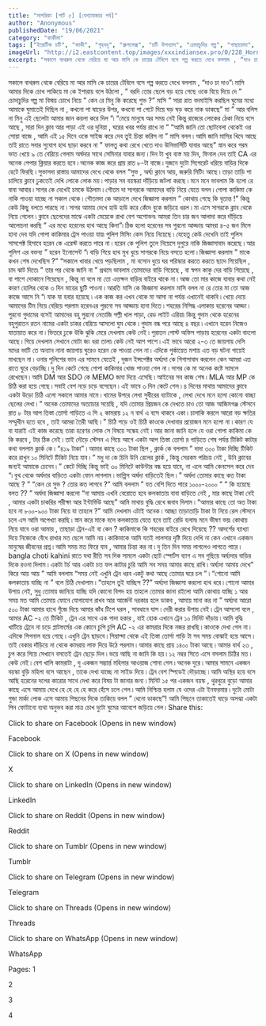 ```yaml
---
title: "সাগরিকা [পার্ট ৫] [বেশ্যাবাজার পর্ব]"
author: "Anonymous"
publishedDate: "19/06/2021"
category: "কাকীমা"
tags: ["ইরোটিক চটি", "কাকী", "গৃহবধূ", "গ্রুপসেক্স", "চটি উপন্যাস", "চোদাচুদির গল্প", "পাছাচোদা", "রেপ চটি", "সাগরিকা", "সেরা চটি"]
imageUrl: "http://i2.eastcontent.top/images/xxxindiansex.pro/0/228_Horny_Indian.jpg"
excerpt: "সকালে বাথরুম থেকে বেরিয়ে মা আর মাসি কে চায়ের টেবিলে বসে গল্প করতে দেখে বললাম , “দাও চা দাও”৷ মাসি আমার দিকে চোখ পাকিয়ে মা কে ইশারায় বলে উঠলো , ” বরদি তোর ছেলে বড় হয়ে গেছে ওকে বিয়ে দিয়ে দে ”  চ..."
---
```


সকালে বাথরুম থেকে বেরিয়ে মা আর মাসি কে চায়ের টেবিলে বসে গল্প করতে দেখে বললাম , “দাও চা দাও”৷
মাসি আমার দিকে চোখ পাকিয়ে মা কে ইশারায় বলে উঠলো , ” বরদি তোর ছেলে বড় হয়ে গেছে ওকে বিয়ে দিয়ে দে ” 
চোদাচুদির গল্প
মা বিস্ময় চোখে নিয়ে ” কেন রে মিনু কি করেছে শুভ ?”
মাসি ” সারা রাত বদমাইসি করছিল ঘুমের মধ্যে আমাকে ঘুমাতেই দিছিল না , কখনো পা ঘাড়ের উপর, কখনো পা পেটে দিয়ে ঘড় ঘড় করে নাক ডাকছে”
মা ” আর বলিস না মিনু এই ছেলেটা আমার জান কয়লা করে দিল “৷
“মেয়ে মানুষে অর সময় নেই কিন্তু রাজ্যের লোকের ঠেকা নিয়ে বসে আছে , সারা দিন ক্লাব আর পাড়া এই ওর দুনিয়া , ঘরের খবর পর্যন্ত রাখে না ”
“আমি জানি তো ছোটবেলা থেকেই ওর সোয়া বাজে , আমি এই ১৫ দিনে ওকে সাইজ করে দেব তুই চিন্তা করিস না ” মাসি বলল ৷
আমি জানি মাসির খিদে আছে তাই রাতে সবার সুযোগ হাথ ছাড়া করবে না ” ফালতু কথা রেখে খেতে দাও উনিভার্সিটি যাবার আছে”
স্নান করে গরম ভাত খেয়ে ৯ তে বেরিয়ে গেলাম অর্ঘদার সাথে সেমিনার যাবার জন্য ৷
দিন টা খুব ব্যস্ত ময় দিন, ফিনাল দেব তাই CA এর অনেক পেপার ক্লিয়ার করতে হবে ৷ অনেক কাজ করে প্রায় রাত ৮-টা বাজে ৷ দুজনে দুটো সিগেরেট ধরিয়ে বাড়ির দিকে হেটে ফিরছি ৷ সুভাসদা রাস্তায় আমাদের দেখে থেকে বলল “সুভ , অর্ঘ্য ক্লাবে আয়, জরুরি মিটিং আছে ৷
তাড়া তাড়ি পা চালিয়ে ক্লাবে ঢুকতেই দেখি লোকে লোক ময় ৷ পাড়ার সব বয়স্করা দাঁড়িয়ে জটলা করছে ৷ মনে মনে ভাবলাম কি হলো রে বাবা আবার ৷
সাগর কে দেখেই চমকে উঠলাম ৷ গৌতম দা সাগরকে আমাদের বাড়ি নিয়ে যেতে বলল ৷ গোপা কাকিমা কে নাকি পাওয়া যাচ্ছে না সকাল থেকে ৷
গৌতমদা কে আড়ালে দেখে জিজ্ঞাসা করলাম ” কোথায় গেছে কি বৃতান্ত !”
কিন্তু কেউ কিছু বলতে পারছে না ৷ সাগর আমায় দেখে হাউ হাউ করে কেঁদে বুকে জড়িয়ে ধরল ৷ মা এসে সাগরকে ক্লাব থেকে নিয়ে গেলেন ৷ ক্লাবে ছেলেদের মাঝে একটা মেয়েকে রাখা বেশ অশোভন৷
আমরা তিন চার জন আলাদা করে দাঁড়িয়ে আলোচনা করছি ” এর মধ্যে হরেনের হাথ আছে কিনা”৷ ঠিক হলো হরেনের সব পুরনো আড্ডায় আমরা ৪-৫ জন মিলে হানা দেব যদি গোপা কাকিমার ট্রেস পাওয়া যায়৷ পুলিশ মিসিং কেস নিয়ে নিয়েছে ৷ যেহেতু কেউ দেখেনি তাই পুলিস সাসপেক্ট হিসাবে হরেন কে এরেস্ট করতে পারে না ৷ হরেন কে পুলিশ তুলে নিয়েসে দুপুরে নাকি জিজ্ঞাসাবাদ করেছে ৷ আর পুলিশ এর বক্তব্য ” হরেন ইনোসেন্ট “৷
বাড়ি গিয়ে হাথ মুখ ধুয়ে সাগরকে নিয়ে বসতে হলো ৷ জিজ্ঞাসা করলাম ” মাকে কখন শেষ দেখেছিস ?”
“সকালে খাবার খেয়ে পড়ছিলাম , মা বসোন ধুয়ে ঘর পরিস্কার করতে করতে ছাদে গিয়েছিল , চাদ ঝাট দিতে৷ ” তার পর থেকে জানি না ”
প্রথমে ভাবলাম তোমাদের বাড়ি গিয়েছে , বা স্বপন কাকু দের বাড়ি গিয়েছে , বা পাশে দোকানে গিয়েছেন , কিন্তু না বলে মা তো এত্তক্ষন বাড়ির বাইরে থাকে না ৷ আজ তো মার কাজে যাবার কথা নেই কারণ হোলির থেকে ৩ দিন মায়ের ছুটি পাওনা ৷ আরতি মাসি কে জিজ্ঞাসা করলাম মাসি বলল না রে তোর মা তো আজ কাজে আসে নি “৷
যাক যা হবার হয়েছে ৷ এক কাজ কর এখন থেকে মা আসা না পর্যন্ত এখানেই থাকবি ৷ খেয়ে দেয়ে আমাদের টিম নিয়ে বেরিয়ে পরলাম হরেনএর পুরনো সব আড্ডায় হানা দিতে ৷ শহরের নিসিদ্ধ এলাকায় হরেনের আড্ডা ৷ পুরনো গুদামের বসেই আমাদের বহু পুরনো নেতাজি পল্লী খাল পাড়া, রেড লাইট এরিয়া৷
কিন্তু গুদাম থেকে হরেনের বহুপুরাতন রতন নামের একটা চাকর বেরিয়ে আসলো ঘুম থেকে ৷ গুদাম বন্ধ পরে আছে ৪ বছর ৷ এখানে হরেন নিজেও যাতায়াত করে না ৷ ভিতরে ঢুকে উকি ঝুকি মেরে দেখলাম কেউ নেই ৷
পুরাতন পোস্ট অফিস পাড়ায় হরেনের একটা বাংলো আছে ৷ গিয়ে দেখলাম সেখানে মোটা জং ধরা তালা৷ কেউ নেই আশ পাশে ৷ এই ভাবে আরো ২-৩ তে জায়গায় দেসি মদের ভাটি তে অন্যান নানা জায়গায় ঘুরেও হরেন কে পাওয়া গেল না ৷ এদিকে পুর্কায়েত মশায় এত বড় ঘটনা গায়েই মাখছেন না ৷ ওনার পুলিশের ভান এর সামনে যেতেই , দুজন ইন্সপেক্টর অর্ঘ্যদা কে গিগাসাবাদ করলেন কেন আমরা এত রাতে ঘুরে বেড়াচ্ছি ৷
দু দিন কেটে গেছে গোপা কাকিমার খোজ পাওয়া গেল না ৷ সাগর কে মা অনেক কষ্টে সামলে রেখেছেন ৷ আমি DM আর SDO কে MEMO জমা দিয়ে এসেছি ৷ আইনের সব কাজ শেষ ৷ MLA আর MP কে চিঠি করা হয়ে গেছে ৷ সবাই বেশ নড়ে চড়ে বসেছেন ৷
এই ভাবে ৩ দিন কেটে গেল ৷ ৪ দিনের মাথায় আমাদের ক্লাবে একটা উড়ো চিঠি এলো সকালে আমার নামে ৷ খামের উপরে লেখা সুধীরের ব্যাটাকে , লেখা দেখে মনে হলো কোনো বাচ্ছা ছেলের লেখা ৷
” অনেক তোমাদের অত্যাচার সয়েছি , যদি তোমার প্রিয়জন কে দেখতে চাও তো আজ আজিমগঞ্জ স্টেসনে রাত ৮ টার আপ তিস্তা তোর্সা গাড়িতে এ সি ২ কামরায় ১২ ন বার্থ এ বসে থাকবে একা ৷ চালাকি করলে আরো বড় ক্ষতির সম্মুখীন হতে হবে , তাই আমরা তৈরী আছি ৷ ”
চিঠি পড়ে ওই চিঠি কাওকে দেখাবার প্রয়োজন মনে হলো না ৷ কারণ যে বা যারাই এই কাজ করেছে তারা হরেণর লোক সে বিষয়ে সন্ধেহ নেই ৷ আর জানা জানি হলে যে ওরা গোপা কাকিমা কে কি করবে , টার ঠিক নেই ৷ তাই দৌড়ে স্টেসন এ গিয়ে আগে একটা আপ তিস্তা তোর্সা র গাড়িতে শেষ পর্যন্ত টিকিট কাটার কথা বললাম ক্লার্ক কে ৷
“৪১৯ টাকা” ৷ আমার কাছে ৩০০ টাকা ছিল , ক্লার্ক কে বললাম ” দাদা ৩০০ টাকা দিচ্ছি টিকিট করে রাখুন ১০ মিনিটে টিকিট নিয়ে যাব ৷ ”
মধু দা কে চিনি উনি রেলের ক্লার্ক , কিন্তু সেরকম পরিচয় নেই , উনি ক্লাবের জন্যই আমাকে চেনেন ৷ ” কেটে দিচ্ছি কিন্তু ভাই ৩০ মিনিটে কাউন্টার বন্ধ হয়ে যাবে, না এলে আমি কেনসেল করে দেব “৷
বুথ থেকে অর্ঘদার বাড়িতে একটা ফোন লাগলাম ৷ ভাগ্গিস অর্ঘদা বাড়িতেই ছিল ৷ ” অর্ঘদা তোমার কাছে কত টাকা আছে ? ”
“কেন রে সুভ ? তোর কত লাগবে ?”
আমি বললাম ” যত বেশি দিতে পারে ১০০০-২০০০ ”
” কি হয়েছে বলত ?? ” অর্ঘদা জিজ্ঞাসা করলো
“না আমায় এখনি বেরোতে হবে কলকাতায় বাবা বাড়িতে নেই , মার কাছে টাকা নেই , আমার একটা চাকরির পরীক্ষা আর ইন্টার্ভিউ আছে”
আমি মাথায় বুদ্ধি রেখে জবাব দিলাম ৷ “আমার কাছে তো অত টাকা হবে না ৮০০-৯০০ টাকা নিয়ে যা তাহলে ?” আমি দেখলাম এটাই অনেক ৷
আচ্ছা তাড়াতাড়ি টাকা টা নিয়ে রেল স্টেসনে চলে এস আমি অপেখ্যা করছি ৷
স্নান করে মাকে বলে কলকাতায় যেতে হবে তাই রেডি হলাম৷ মনে ভীষণ ভয়৷ কোথায় নিয়ে যাবে ওরা আমায় , তাছাড়া ট্রেন-এই বা কেন ? কাকিমাকে কি শহরের বাইরে রেখে দিয়েছে ??
আদর্শের ব্যাখ্যা দিয়ে নিজেকে বেঁধে রাখার মত ছেলে আমি নয় ৷ কাকিমাকে আমি যতই লালসার দৃষ্টি দিয়ে দেখি না কেন এখানে একজন মানুষের জীবনের প্রশ্ন ৷
আমি সময় মত ফিরে যাব , আমার চিন্তা কর না ৷ দু তিন দিন সময় লাগলেও লাগতে পারে ৷ 
bangla choti kahini
রাতে যথা রীতি সব দিক সামলে একটা ছোট স্পোর্টস ব্যাগ এ সব গুছিয়ে অর্ঘ্যদার বাড়ির দিকে রওনা দিলাম ৷ একটা টর্চ আর একটা চত ফল কাটার চুরি আমি সব সময় আমার কাছে রাখি ৷ অর্ঘ্যদা আমায় দেখে” কিরে আয় আয় ”
আমি বললাম “সময় নেই এখুনি ট্রেন ধরব একটু কথা আছে তোমার ঘরে চল ” ৷
“শোনো আমি কলকাতায় যাচ্ছি না ” বলে চিঠি দেখালাম ৷ “তাহলে তুই যাচ্ছিস ??” অর্ঘ্যদা জিজ্ঞাসা করলো হাথ ধরে ৷
শোনো আমার উপায় নেই, সুধু তোমায় জানিয়ে যাচ্ছি যদি কোনো বিপদ হয় তাহলে তোমার জানা রইলো আমি কোথায় যাচ্ছি ১ আর সময় মত আমি তোমায় ফোনে যোগাযোগ রাখব আর আর্জেন্ট দরকার হলে ডাকব , আমায় মানা কর না ”
অর্ঘ্যদা আরো ৫০০ টাকা আমার হাথে গুঁজে দিয়ে আমার কাঁধ টিপে ধরল , সাবধানে যাস ৷
দেরী করার উপায় নেই ৷ ট্রেন আসলো বলে , আমার AC -২ তে টিকিট , ট্রেন এর সাথে এক গাদা হকার , যাই হোক এখানে ট্রেন ১০ মিনিট দাঁড়ায় ৷ আমি বুদ্ধি খাটিয়ে ট্রেনে না চড়ে প্লাটফর্মের এক কোনে চুপি চুপি AC -২ এর কামরার দিকে নজর রাখছি ৷ কাওকে দেখা গেল না ৷ এদিকে সিগনাল হয়ে গেছে ৷ এখুনি ট্রেন ছাড়বে ৷ সিয়াল্দা থেকে এই তিস্তা তোর্সা গাড়ি টা সব সময় বোঝাই হয়ে আসে ৷ তাই বেকার দাঁড়িয়ে না থেকে কামরায় লাফ দিয়ে উঠে পরলাম ৷ আমার কাছে প্রায় ১৪০০ টাকা আছে ৷ আমার বার্থ ২৩ , চুপ করে গিয়ে সেখানে বসতেই ট্রেন ছেড়ে দিল ৷ ভয়ে আছি না জানি কি হয় ৷ ১২ নম্বর সিতে এসে বসলাম চিঠির মত ৷ কেউ নেই ৷ বেশ খালি কামরাটা , দু একজন সম্ভার্ন্ত মহিলার আওয়াজ শোনা গেল ৷ অনেক দুরে ৷ আমার সামনে একজন বয়স্কা বুড়ি মহিলা বসে আছেন , তাকে দেখা যাচ্ছে না সাইড দিয়ে ৷ ট্রেন বেশ স্পিডেই দৌড়াচ্ছে ৷ আমি অস্থির হয়ে বসে আছি হরেনের দলের কারোর সাথে দেখা করে বিষয় টা জানার জন্য ৷
মিনিট ১৫ পর একজন বয়স্ক , থুরথুরে বুড়ো আমার কাছে এসে আমায় দেখে হে হে হে হে করে হেঁসে চলে গেল ৷ আমি নিশ্চিন্ত হলাম যে ওদের এটা ইনফরমার ৷ দুটো মোটা গুন্ডা মার্কা লোক এসে আমায় পিছনের দিকে তাকিয়ে বলল ” ধেনো ডাকছে”! আমি পিছনে তাকাতেই ঘাড়ে অসঝ্য একটা পিন ফোটানো ব্যথা অনুভব করা মাত্র চোখ দুটো ঘুমের আবেশে জড়িয়ে গেল ৷
Share this:


Click to share on Facebook (Opens in new window)


Facebook




Click to share on X (Opens in new window)


X




Click to share on LinkedIn (Opens in new window)


LinkedIn




Click to share on Reddit (Opens in new window)


Reddit




Click to share on Tumblr (Opens in new window)


Tumblr




Click to share on Telegram (Opens in new window)


Telegram




Click to share on Threads (Opens in new window)


Threads




Click to share on WhatsApp (Opens in new window)


WhatsApp


Pages: 
1
 
2
 
3
 
4
